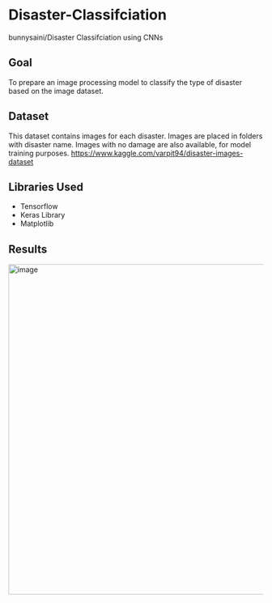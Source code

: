 # Disaster-Classifciation
bunnysaini/Disaster Classifciation using CNNs

## Goal 
To prepare an image processing model to classify the type of disaster based on the image dataset.

## Dataset
This dataset contains images for each disaster. Images are placed in folders with disaster name. Images with no damage are also available, for model training purposes. 
https://www.kaggle.com/varpit94/disaster-images-dataset

## Libraries Used
- Tensorflow
- Keras Library
- Matplotlib

## Results

<img width="653" alt="image" src="https://user-images.githubusercontent.com/83510385/150748979-397eb274-6a86-4dba-9402-9044d4ae6ed1.png">


